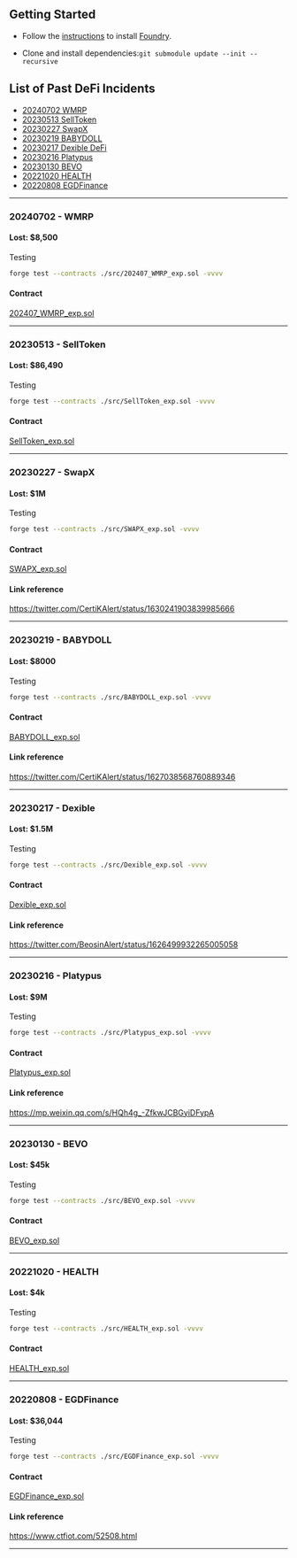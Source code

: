 ## Getting Started

- Follow the [instructions](https://book.getfoundry.sh/getting-started/installation.html) to install [Foundry](https://github.com/foundry-rs/foundry).

- Clone and install dependencies:`git submodule update --init --recursive`

## List of Past DeFi Incidents

- [20240702 WMRP](#20240702---wmrp)
- [20230513 SellToken](#20230513---selltoken)
- [20230227 SwapX](#20230227---swapx)
- [20230219 BABYDOLL](#20230219---babydoll)  
- [20230217 Dexible DeFi](#20230217---dexible)  
- [20230216 Platypus](#20230216---platypus)  
- [20230130 BEVO](#20230130---bevo)
- [20221020 HEALTH](#20221020---health)  
- [20220808 EGDFinance](#20220808---egdfinance)

---

### 20240702 - WMRP

#### Lost: $8,500

Testing

```sh
forge test --contracts ./src/202407_WMRP_exp.sol -vvvv
```

#### Contract

[202407_WMRP_exp.sol](src/202407_WMRP_exp.sol)

---

### 20230513 - SellToken

#### Lost: $86,490

Testing

```sh
forge test --contracts ./src/SellToken_exp.sol -vvvv
```

#### Contract

[SellToken_exp.sol](src/SellToken_exp.sol)

---

### 20230227 - SwapX

#### Lost: $1M

Testing

```sh
forge test --contracts ./src/SWAPX_exp.sol -vvvv
```

#### Contract

[SWAPX_exp.sol](src/SWAPX_exp.sol)

#### Link reference

<https://twitter.com/CertiKAlert/status/1630241903839985666>

---

### 20230219 - BABYDOLL

#### Lost: $8000

Testing

```sh
forge test --contracts ./src/BABYDOLL_exp.sol -vvvv
```

#### Contract

[BABYDOLL_exp.sol](src/BABYDOLL_exp.sol)

#### Link reference

<https://twitter.com/CertiKAlert/status/1627038568760889346>

---

### 20230217 - Dexible

#### Lost: $1.5M

Testing

```sh
forge test --contracts ./src/Dexible_exp.sol -vvvv
```

#### Contract

[Dexible_exp.sol](src/Dexible_exp.sol)

#### Link reference

<https://twitter.com/BeosinAlert/status/1626499932265005058>

---

### 20230216 - Platypus

#### Lost: $9M

Testing

```sh
forge test --contracts ./src/Platypus_exp.sol -vvvv
```

#### Contract

[Platypus_exp.sol](src/Platypus_exp.sol)

#### Link reference

<https://mp.weixin.qq.com/s/HQh4g_-ZfkwJCBGyiDFypA>

---

### 20230130 - BEVO

#### Lost: $45k

Testing

```sh
forge test --contracts ./src/BEVO_exp.sol -vvvv
```

#### Contract

[BEVO_exp.sol](src/BEVO_exp.sol)

---

### 20221020 - HEALTH

#### Lost: $4k

Testing

```sh
forge test --contracts ./src/HEALTH_exp.sol -vvvv
```

#### Contract

[HEALTH_exp.sol](src/HEALTH_exp.sol)

---

### 20220808 - EGDFinance

#### Lost: $36,044

Testing

```sh
forge test --contracts ./src/EGDFinance_exp.sol -vvvv
```

#### Contract

[EGDFinance_exp.sol](src/EGDFinance_exp.sol)

#### Link reference

<https://www.ctfiot.com/52508.html>

---
